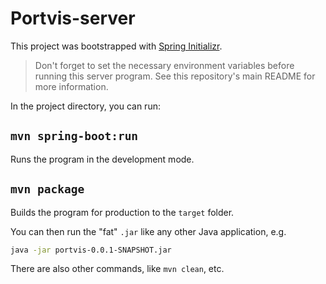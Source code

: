 # Portvis-server

This project was bootstrapped with [Spring Initializr](https://start.spring.io/).

> Don't forget to set the necessary environment variables before running this
> server program. See this repository's main README for more information.

In the project directory, you can run:

## `mvn spring-boot:run`

Runs the program in the development mode.

## `mvn package`

Builds the program for production to the `target` folder.

You can then run the "fat" `.jar` like any other Java application, e.g.

```bash
java -jar portvis-0.0.1-SNAPSHOT.jar
```

There are also other commands, like `mvn clean`, etc.
